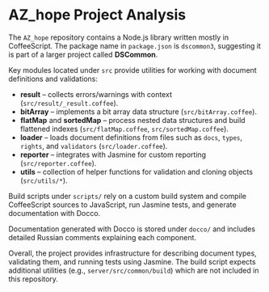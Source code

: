 # AZ_hope Project Analysis

The `AZ_hope` repository contains a Node.js library written mostly in CoffeeScript. The package name in `package.json` is `dscommon3`, suggesting it is part of a larger project called **DSCommon**.

Key modules located under `src` provide utilities for working with document definitions and validations:

- **result** – collects errors/warnings with context (`src/result/_result.coffee`).
- **bitArray** – implements a bit array data structure (`src/bitArray.coffee`).
- **flatMap** and **sortedMap** – process nested data structures and build flattened indexes (`src/flatMap.coffee`, `src/sortedMap.coffee`).
- **loader** – loads document definitions from files such as `docs`, `types`, `rights`, and `validators` (`src/loader.coffee`).
- **reporter** – integrates with Jasmine for custom reporting (`src/reporter.coffee`).
- **utils** – collection of helper functions for validation and cloning objects (`src/utils/*`).

Build scripts under `scripts/` rely on a custom build system and compile CoffeeScript sources to JavaScript, run Jasmine tests, and generate documentation with Docco.

Documentation generated with Docco is stored under `docco/` and includes detailed Russian comments explaining each component.

Overall, the project provides infrastructure for describing document types, validating them, and running tests using Jasmine. The build script expects additional utilities (e.g., `server/src/common/build`) which are not included in this repository.
